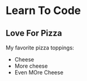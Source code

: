 # Learn To Code
## Love For Pizza

My favorite pizza toppings:

* Cheese
* More cheese
* Even MOre Cheese
